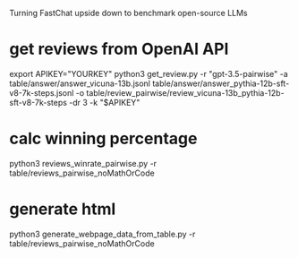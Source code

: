 Turning FastChat upside down to benchmark open-source LLMs

# get reviews from OpenAI API
export APIKEY="YOURKEY"
python3 get_review.py -r "gpt-3.5-pairwise" -a table/answer/answer_vicuna-13b.jsonl table/answer/answer_pythia-12b-sft-v8-7k-steps.jsonl -o table/review_pairwise/review_vicuna-13b_pythia-12b-sft-v8-7k-steps -dr 3 -k "$APIKEY"

# calc winning percentage
python3 reviews_winrate_pairwise.py -r table/reviews_pairwise_noMathOrCode

# generate html
python3 generate_webpage_data_from_table.py -r table/reviews_pairwise_noMathOrCode
